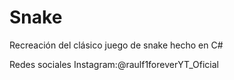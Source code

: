 # Snake
Recreación del clásico juego de snake hecho en C#

Redes sociales
Instagram:@raulf1foreverYT_Oficial

